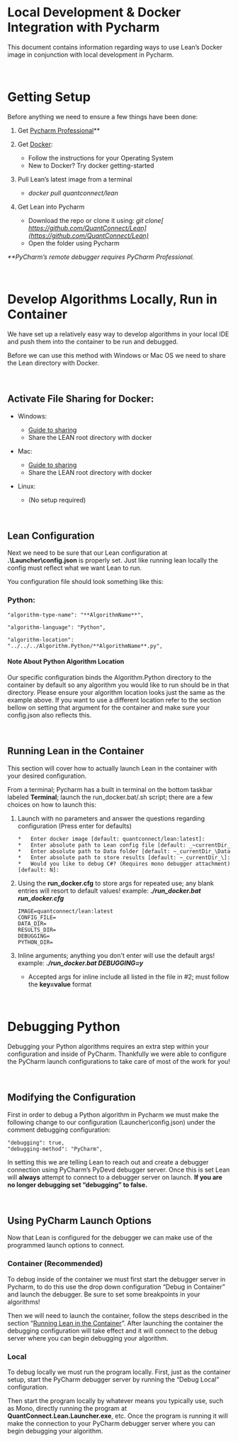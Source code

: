 <h1>Local Development & Docker Integration with Pycharm</h1>

This document contains information regarding ways to use Lean’s Docker image in conjunction with local development in Pycharm.


<br />

<h1>Getting Setup</h1>


Before anything we need to ensure a few things have been done:


1. Get [Pycharm Professional](https://www.jetbrains.com/pycharm/)**

2. Get [Docker](https://docs.docker.com/get-docker/):
    *   Follow the instructions for your Operating System
    *   New to Docker? Try docker getting-started


3. Pull Lean’s latest image from a terminal
    *   _docker pull quantconnect/lean_

4. Get Lean into Pycharm
    *   Download the repo or clone it using: _git clone[ https://github.com/QuantConnect/Lean](https://github.com/QuantConnect/Lean)_
    *   Open the folder using Pycharm


_**PyCharm’s remote debugger requires PyCharm Professional._

<br />

<h1>Develop Algorithms Locally, Run in Container</h1>


We have set up a relatively easy way to develop algorithms in your local IDE and push them into the container to be run and debugged. 

Before we can use this method with Windows or Mac OS we need to share the Lean directory with Docker.

<br />

<h2>Activate File Sharing for Docker:</h2>

*   Windows: 
    *   [Guide to sharing](https://docs.docker.com/docker-for-windows/#file-sharing)
    *   Share the LEAN root directory with docker
  
*   Mac:
    *   [Guide to sharing](https://docs.docker.com/docker-for-mac/#file-sharing)
    *   Share the LEAN root directory with docker

*   Linux:
    *    (No setup required)

<br />

<h2>Lean Configuration</h2>

Next we need to be sure that our Lean configuration at **.\Launcher\config.json** is properly set. Just like running lean locally the config must reflect what we want Lean to run.

You configuration file should look something like this:

<h3>Python:</h3>

    "algorithm-type-name": "**AlgorithmName**",

    "algorithm-language": "Python",

    "algorithm-location": "../../../Algorithm.Python/**AlgorithmName**.py",

<h4>Note About Python Algorithm Location</h4>


Our specific configuration binds the Algorithm.Python directory to the container by default so any algorithm you would like to run should be in that directory. Please ensure your algorithm location looks just the same as the example above. If you want to use a different location refer to the section bellow on setting that argument for the container and make sure your config.json also reflects this.


<br />

<h2>Running Lean in the Container</h2>

This section will cover how to actually launch Lean in the container with your desired configuration.

From a terminal; Pycharm has a built in terminal on the bottom taskbar labeled **Terminal**; launch the run_docker.bat/.sh script; there are a few choices on how to launch this:
 1. Launch with no parameters and answer the questions regarding configuration (Press enter for defaults)
   
        *   Enter docker image [default: quantconnect/lean:latest]:
        *   Enter absolute path to Lean config file [default: _~currentDir_\Launcher\config.json]:
        *   Enter absolute path to Data folder [default: ~_currentDir_\Data\]:
        *   Enter absolute path to store results [default: ~_currentDir_\]:
        *   Would you like to debug C#? (Requires mono debugger attachment) [default: N]:

 2. Using the **run_docker.cfg** to store args for repeated use; any blank entries will resort to default values! example: **_./run_docker.bat run_docker.cfg_**
  
        IMAGE=quantconnect/lean:latest
        CONFIG_FILE=
        DATA_DIR=
        RESULTS_DIR=
        DEBUGGING=
        PYTHON_DIR=

 3. Inline arguments; anything you don't enter will use the default args! example: **_./run_docker.bat DEBUGGING=y_** 
      *    Accepted args for inline include all listed in the file in #2; must follow the **key=value** format

<br />

<h1>Debugging Python</h1>

Debugging your Python algorithms requires an extra step within your configuration and inside of PyCharm. Thankfully we were able to configure the PyCharm launch configurations to take care of most of the work for you! 

<br />

<h2>Modifying the Configuration</h2>

First in order to debug a Python algorithm in Pycharm we must make the following change to our configuration (Launcher\config.json) under the comment debugging configuration:

    "debugging": true,
    "debugging-method": "PyCharm",


In setting this we are telling Lean to reach out and create a debugger connection using PyCharm’s PyDevd debugger server. Once this is set Lean will **always** attempt to connect to a debugger server on launch. **If you are no longer debugging set “debugging” to false.**

<br />

<h2>Using PyCharm Launch Options</h2>


Now that Lean is configured for the debugger we can make use of the programmed launch options to connect. 



**<h3>Container (Recommended)</h3>**


To debug inside of the container we must first start the debugger server in Pycharm, to do this use the drop down configuration “Debug in Container” and launch the debugger. Be sure to set some breakpoints in your algorithms!

Then we will need to launch the container, follow the steps described in the section “[Running Lean in the Container](#Running-Lean-in-the-Container)”. After launching the container the debugging configuration will take effect and it will connect to the debug server where you can begin debugging your algorithm.


**<h3>Local</h3>**


To debug locally we must run the program locally. First, just as the container setup, start the PyCharm debugger server by running the “Debug Local” configuration.

Then start the program locally by whatever means you typically use, such as Mono, directly running the program at **QuantConnect.Lean.Launcher.exe**, etc. Once the program is running it will make the connection to your PyCharm debugger server where you can begin debugging your algorithm.
